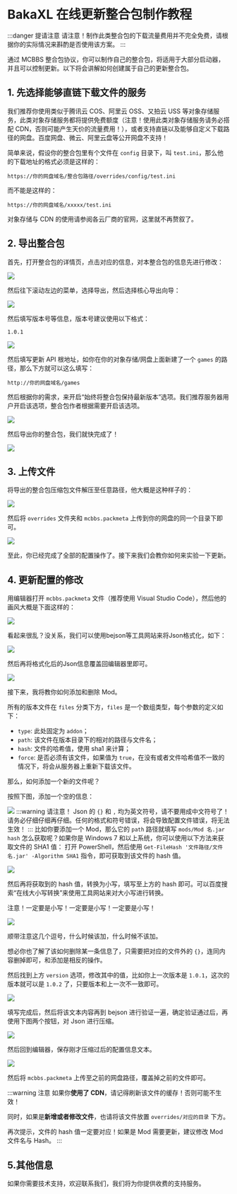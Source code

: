# BakaXL 在线更新整合包制作教程

:::danger 提请注意
请注意！制作此类整合包的下载流量费用并不完全免费，请根据你的实际情况来斟酌是否使用该方案。
:::

通过 MCBBS 整合包协议，你可以制作自己的整合包，将适用于大部分启动器，并且可以控制更新。以下将会讲解如何创建属于自己的更新整合包。

## 1. 先选择能够直链下载文件的服务

我们推荐你使用类似于腾讯云 COS、阿里云 OSS、又拍云 USS 等对象存储服务，此类对象存储服务都将提供免费额度（注意！使用此类对象存储服务请务必搭配 CDN，否则可能产生天价的流量费用！），或者支持直链以及能够自定义下载路径的网盘。百度网盘、微云、阿里云盘等公开网盘不支持！

简单来说，假设你的整合包里有个文件在 `config` 目录下，叫 `test.ini`，那么他的下载地址的格式必须是这样的：
```
https://你的网盘域名/整合包路径/overrides/config/test.ini
```
而不能是这样的：
```
https://你的网盘域名/xxxxx/test.ini
```
对象存储与 CDN 的使用请参阅各云厂商的官网，这里就不再赘叙了。

## 2. 导出整合包

首先，打开整合包的详情页，点击对应的信息，对本整合包的信息先进行修改：

![](https://xgjalbum.oss-cn-hangzhou.aliyuncs.com/43cb7c243eab49d55b481gb8/FF8C5BEF-F16C-11ED-B30F-3C91809A0E42.png)

然后往下滚动左边的菜单，选择导出，然后选择核心导出向导：

![](https://xgjalbum.oss-cn-hangzhou.aliyuncs.com/43cb7c243eab49d55b481gb8/0095166E-F16D-11ED-9D3E-3C91809A0E42.png)

然后填写版本号等信息，版本号建议使用以下格式：
```
1.0.1
```
![](https://xgjalbum.oss-cn-hangzhou.aliyuncs.com/43cb7c243eab49d55b481gb8/00BA3D35-F16D-11ED-9A60-3C91809A0E42.png)

然后填写更新 API 根地址，如你在你的对象存储/网盘上面新建了一个 `games` 的路径，那么下方就可以这么填写：
```
http://你的网盘域名/games
```
然后根据你的需求，来开启“始终将整合包保持最新版本”选项。我们推荐服务器用户开启该选项，整合包作者根据需要开启该选项。

![](https://xgjalbum.oss-cn-hangzhou.aliyuncs.com/43cb7c243eab49d55b481gb8/00E61523-F16D-11ED-82C2-3C91809A0E42.png)

然后导出你的整合包，我们就快完成了！

![](https://xgjalbum.oss-cn-hangzhou.aliyuncs.com/43cb7c243eab49d55b481gb8/010C0C4C-F16D-11ED-B374-3C91809A0E42.png)

## 3. 上传文件

将导出的整合包压缩包文件解压至任意路径，他大概是这种样子的：

![](https://xgjalbum.oss-cn-hangzhou.aliyuncs.com/43cb7c243eab49d55b481gb8/0125EB4A-F16D-11ED-9D42-3C91809A0E42.png)

然后将 `overrides` 文件夹和 `mcbbs.packmeta` 上传到你的网盘的同一个目录下即可。

![](https://xgjalbum.oss-cn-hangzhou.aliyuncs.com/43cb7c243eab49d55b481gb8/01385F93-F16D-11ED-8F52-3C91809A0E42.png)

至此，你已经完成了全部的配置操作了。接下来我们会教你如何来实验一下更新。

## 4. 更新配置的修改

用编辑器打开 `mcbbs.packmeta` 文件（推荐使用 Visual Studio Code），然后他的画风大概是下面这样的：

![](https://xgjalbum.oss-cn-hangzhou.aliyuncs.com/43cb7c243eab49d55b481gb8/016221F4-F16D-11ED-B086-3C91809A0E42.png)

看起来很乱？没关系，我们可以使用bejson等工具网站来将Json格式化，如下：

![](https://xgjalbum.oss-cn-hangzhou.aliyuncs.com/43cb7c243eab49d55b481gb8/019C6B32-F16D-11ED-BE97-3C91809A0E42.png)

然后再将格式化后的Json信息覆盖回编辑器里即可。

![](https://xgjalbum.oss-cn-hangzhou.aliyuncs.com/43cb7c243eab49d55b481gb8/FFB1FF90-F16C-11ED-897C-3C91809A0E42.png)

接下来，我将教你如何添加和删除 Mod。

所有的版本文件在 `files` 分类下方，`files` 是一个数组类型，每个参数的定义如下：

- `type`: 此处固定为 `addon`；
- `path`: 该文件在版本目录下的相对的路径与文件名；
- `hash`: 文件的哈希值，使用 sha1 来计算；
- `force`: 是否必须有该文件，如果值为 `true`，在没有或者文件哈希值不一致的情况下，将会从服务器上重新下载该文件。

那么，如何添加一个新的文件呢？

按照下图，添加一个空的信息：

![](https://xgjalbum.oss-cn-hangzhou.aliyuncs.com/43cb7c243eab49d55b481gb8/FFD24B6E-F16C-11ED-88F8-3C91809A0E42.png)
:::warning 请注意！
Json 的 `{}` 和 `,` 均为英文符号，请不要用成中文符号了！请务必仔细仔细再仔细。任何的格式和符号错误，将会导致配置文件错误，将无法生效！
:::
比如你要添加一个 Mod，那么它的 `path` 路径就填写 `mods/Mod 名.jar`
`hash` 怎么获取呢？如果你是 Windows 7 和以上系统，你可以使用以下方法来获取文件的 SHA1 值：
打开 PowerShell，然后使用 `Get-FileHash '文件路径/文件名.jar' -Algorithm SHA1` 指令，即可获取到该文件的 hash 值。

![](https://xgjalbum.oss-cn-hangzhou.aliyuncs.com/43cb7c243eab49d55b481gb8/FFE5EB5A-F16C-11ED-A678-3C91809A0E42.png)

然后再将获取到的 hash 值，转换为小写，填写至上方的 hash 即可。可以百度搜索“在线大小写转换”来使用工具网站来对大小写进行转换。

注意！一定要是小写！一定要是小写！一定要是小写！

![](https://xgjalbum.oss-cn-hangzhou.aliyuncs.com/43cb7c243eab49d55b481gb8/FFF9AFA1-F16C-11ED-9DED-3C91809A0E42.png)

顺带注意这几个逗号，什么时候该加，什么时候不该加。

想必你也了解了该如何删除某一条信息了，只需要把对应的文件外的 `{}`，连同内容删掉即可，和添加是相反的操作。

然后找到上方 `version` 选项，修改其中的值，比如你上一次版本是 `1.0.1`，这次的版本就可以是 `1.0.2` 了，只要版本和上一次不一致即可。

![](https://xgjalbum.oss-cn-hangzhou.aliyuncs.com/43cb7c243eab49d55b481gb8/000F93A5-F16D-11ED-B273-3C91809A0E42.png)

填写完成后，然后将该文本内容再到 bejson 进行验证一遍，确定验证通过后，再使用下图两个按钮，对 Json 进行压缩。

![](https://xgjalbum.oss-cn-hangzhou.aliyuncs.com/43cb7c243eab49d55b481gb8/002B8473-F16D-11ED-A391-3C91809A0E42.png)

然后回到编辑器，保存刚才压缩过后的配置信息文本。

![](https://xgjalbum.oss-cn-hangzhou.aliyuncs.com/43cb7c243eab49d55b481gb8/005FB8FB-F16D-11ED-AB64-3C91809A0E42.png)

然后将 `mcbbs.packmeta` 上传至之前的网盘路径，覆盖掉之前的文件即可。

:::warning 注意
如果你**使用了 CDN**，请记得刷新该文件的缓存！否则可能不生效！

同时，如果是**新增或者修改文件**，也请将该文件放置 `overrides/对应的目录` 下方。

再次提示，文件的 hash 值一定要对应！如果是 Mod 需要更新，建议修改 Mod 文件名与 Hash。
:::

## 5.其他信息

如果你需要技术支持，欢迎联系我们，我们将为你提供收费的支持服务。
